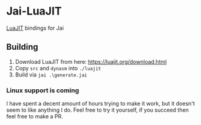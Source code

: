 # Jai-LuaJIT
[LuaJIT](https://luajit.org/) bindings for Jai

## Building
1. Download LuaJIT from here: https://luajit.org/download.html
2. Copy `src` and `dynasm` into `./luajit`
3. Build via `jai .\generate.jai`

### Linux support is coming
I have spent a decent amount of hours trying to make it work, but it doesn't seem to like anything I do. Feel free to try it yourself, if you succeed then feel free to make a PR.